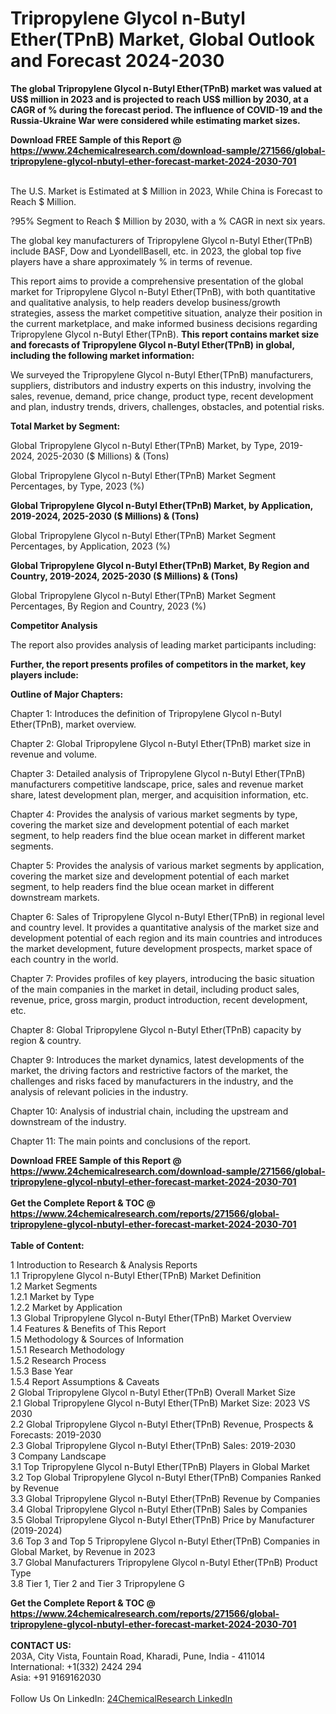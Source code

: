 <h1>Tripropylene Glycol n-Butyl Ether(TPnB) Market, Global Outlook and Forecast 2024-2030</h1><p><strong>The global Tripropylene Glycol n-Butyl Ether(TPnB) market was valued at US$ million in 2023 and is projected to reach US$ million by 2030, at a CAGR of % during the forecast period. The influence of COVID-19 and the Russia-Ukraine War were considered while estimating market sizes.</strong></p><p>
</p><p></p><div><b>Download FREE Sample of this Report @ 
            <a href="https://www.24chemicalresearch.com/download-sample/271566/global-tripropylene-glycol-nbutyl-ether-forecast-market-2024-2030-701">
            https://www.24chemicalresearch.com/download-sample/271566/global-tripropylene-glycol-nbutyl-ether-forecast-market-2024-2030-701</a></b></div><br><p>
</p><p>The U.S. Market is Estimated at $ Million in 2023, While China is Forecast to Reach $ Million.</p><p>
?95% Segment to Reach $ Million by 2030, with a % CAGR in next six years.</p><p>
The global key manufacturers of Tripropylene Glycol n-Butyl Ether(TPnB) include BASF, Dow and LyondellBasell, etc. in 2023, the global top five players have a share approximately % in terms of revenue.</p><p>
This report aims to provide a comprehensive presentation of the global market for Tripropylene Glycol n-Butyl Ether(TPnB), with both quantitative and qualitative analysis, to help readers develop business/growth strategies, assess the market competitive situation, analyze their position in the current marketplace, and make informed business decisions regarding Tripropylene Glycol n-Butyl Ether(TPnB). <strong>This report contains market size and forecasts of Tripropylene Glycol n-Butyl Ether(TPnB) in global, including the following market information:</strong></p><p>
</p><p>
</p><p>We surveyed the Tripropylene Glycol n-Butyl Ether(TPnB) manufacturers, suppliers, distributors and industry experts on this industry, involving the sales, revenue, demand, price change, product type, recent development and plan, industry trends, drivers, challenges, obstacles, and potential risks.</p><p>
<strong>Total Market by Segment:</strong></p><p>
Global Tripropylene Glycol n-Butyl Ether(TPnB) Market, by Type, 2019-2024, 2025-2030 ($ Millions) &amp; (Tons)</p><p>
Global Tripropylene Glycol n-Butyl Ether(TPnB) Market Segment Percentages, by Type, 2023 (%)</p><p>
</p><p>
</p><p><strong>Global Tripropylene Glycol n-Butyl Ether(TPnB) Market, by Application, 2019-2024, 2025-2030 ($ Millions) &amp; (Tons)</strong></p><p>
Global Tripropylene Glycol n-Butyl Ether(TPnB) Market Segment Percentages, by Application, 2023 (%)</p><p>
</p><p>
</p><p><strong>Global Tripropylene Glycol n-Butyl Ether(TPnB) Market, By Region and Country, 2019-2024, 2025-2030 ($ Millions) &amp; (Tons)</strong></p><p>
Global Tripropylene Glycol n-Butyl Ether(TPnB) Market Segment Percentages, By Region and Country, 2023 (%)</p><p>
</p><p>
</p><p><strong>Competitor Analysis</strong></p><p>
The report also provides analysis of leading market participants including:</p><p>
</p><p>
</p><p><strong>Further, the report presents profiles of competitors in the market, key players include:</strong></p><p>
</p><p>
</p><p><strong>Outline of Major Chapters:</strong></p><p>
Chapter 1: Introduces the definition of Tripropylene Glycol n-Butyl Ether(TPnB), market overview.</p><p>
Chapter 2: Global Tripropylene Glycol n-Butyl Ether(TPnB) market size in revenue and volume.</p><p>
Chapter 3: Detailed analysis of Tripropylene Glycol n-Butyl Ether(TPnB) manufacturers competitive landscape, price, sales and revenue market share, latest development plan, merger, and acquisition information, etc.</p><p>
Chapter 4: Provides the analysis of various market segments by type, covering the market size and development potential of each market segment, to help readers find the blue ocean market in different market segments.</p><p>
Chapter 5: Provides the analysis of various market segments by application, covering the market size and development potential of each market segment, to help readers find the blue ocean market in different downstream markets.</p><p>
Chapter 6: Sales of Tripropylene Glycol n-Butyl Ether(TPnB) in regional level and country level. It provides a quantitative analysis of the market size and development potential of each region and its main countries and introduces the market development, future development prospects, market space of each country in the world.</p><p>
Chapter 7: Provides profiles of key players, introducing the basic situation of the main companies in the market in detail, including product sales, revenue, price, gross margin, product introduction, recent development, etc.</p><p>
Chapter 8: Global Tripropylene Glycol n-Butyl Ether(TPnB) capacity by region &amp; country.</p><p>
Chapter 9: Introduces the market dynamics, latest developments of the market, the driving factors and restrictive factors of the market, the challenges and risks faced by manufacturers in the industry, and the analysis of relevant policies in the industry.</p><p>
Chapter 10: Analysis of industrial chain, including the upstream and downstream of the industry.</p><p>
Chapter 11: The main points and conclusions of the report.</p><div><b>Download FREE Sample of this Report @ 
            <a href="https://www.24chemicalresearch.com/download-sample/271566/global-tripropylene-glycol-nbutyl-ether-forecast-market-2024-2030-701">
            https://www.24chemicalresearch.com/download-sample/271566/global-tripropylene-glycol-nbutyl-ether-forecast-market-2024-2030-701</a></b></div><br><div><b>Get the Complete Report & TOC @ 
            <a href="https://www.24chemicalresearch.com/reports/271566/global-tripropylene-glycol-nbutyl-ether-forecast-market-2024-2030-701">
            https://www.24chemicalresearch.com/reports/271566/global-tripropylene-glycol-nbutyl-ether-forecast-market-2024-2030-701</a></b></div><br>
            <b>Table of Content:</b><p>1 Introduction to Research & Analysis Reports<br />
    1.1 Tripropylene Glycol n-Butyl Ether(TPnB) Market Definition<br />
    1.2 Market Segments<br />
        1.2.1 Market by Type<br />
        1.2.2 Market by Application<br />
    1.3 Global Tripropylene Glycol n-Butyl Ether(TPnB) Market Overview<br />
    1.4 Features & Benefits of This Report<br />
    1.5 Methodology & Sources of Information<br />
        1.5.1 Research Methodology<br />
        1.5.2 Research Process<br />
        1.5.3 Base Year<br />
        1.5.4 Report Assumptions & Caveats<br />
2 Global Tripropylene Glycol n-Butyl Ether(TPnB) Overall Market Size<br />
    2.1 Global Tripropylene Glycol n-Butyl Ether(TPnB) Market Size: 2023 VS 2030<br />
    2.2 Global Tripropylene Glycol n-Butyl Ether(TPnB) Revenue, Prospects & Forecasts: 2019-2030<br />
    2.3 Global Tripropylene Glycol n-Butyl Ether(TPnB) Sales: 2019-2030<br />
3 Company Landscape<br />
    3.1 Top Tripropylene Glycol n-Butyl Ether(TPnB) Players in Global Market<br />
    3.2 Top Global Tripropylene Glycol n-Butyl Ether(TPnB) Companies Ranked by Revenue<br />
    3.3 Global Tripropylene Glycol n-Butyl Ether(TPnB) Revenue by Companies<br />
    3.4 Global Tripropylene Glycol n-Butyl Ether(TPnB) Sales by Companies<br />
    3.5 Global Tripropylene Glycol n-Butyl Ether(TPnB) Price by Manufacturer (2019-2024)<br />
    3.6 Top 3 and Top 5 Tripropylene Glycol n-Butyl Ether(TPnB) Companies in Global Market, by Revenue in 2023<br />
    3.7 Global Manufacturers Tripropylene Glycol n-Butyl Ether(TPnB) Product Type<br />
    3.8 Tier 1, Tier 2 and Tier 3 Tripropylene G</p><div><b>Get the Complete Report & TOC @ 
            <a href="https://www.24chemicalresearch.com/reports/271566/global-tripropylene-glycol-nbutyl-ether-forecast-market-2024-2030-701">
            https://www.24chemicalresearch.com/reports/271566/global-tripropylene-glycol-nbutyl-ether-forecast-market-2024-2030-701</a></b></div><br><b>CONTACT US:</b><br>
            203A, City Vista, Fountain Road, Kharadi, Pune, India - 411014<br>
            International: +1(332) 2424 294<br>
            Asia: +91 9169162030 <br><br>
            Follow Us On LinkedIn: <a href="https://www.linkedin.com/company/24chemicalresearch/">24ChemicalResearch LinkedIn</a>